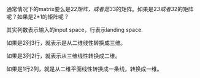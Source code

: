 通常情况下的matrix要么是2*2矩阵，或者是3*3的矩阵。如果是2*3或者3*2的矩阵呢？如果是2*1的矩阵呢？

其实列数表示输入的input space，行表示landing space.

如果是2列3行，就表示是从二维线性转换成三维。

如果是3列2行，就表示从三维线性转换成二维。

如果是1行2列，就是从二维平面线性转换成一条线，转换成一维。